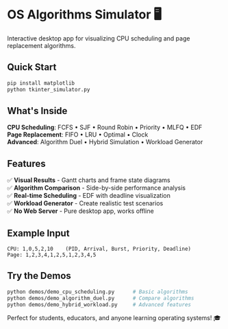 # OS Algorithms Simulator 🖥️

Interactive desktop app for visualizing CPU scheduling and page replacement algorithms.

## Quick Start

```bash
pip install matplotlib
python tkinter_simulator.py
```

## What's Inside

**CPU Scheduling**: FCFS • SJF • Round Robin • Priority • MLFQ • EDF  
**Page Replacement**: FIFO • LRU • Optimal • Clock  
**Advanced**: Algorithm Duel • Hybrid Simulation • Workload Generator

## Features

✅ **Visual Results** - Gantt charts and frame state diagrams  
✅ **Algorithm Comparison** - Side-by-side performance analysis  
✅ **Real-time Scheduling** - EDF with deadline visualization  
✅ **Workload Generator** - Create realistic test scenarios  
✅ **No Web Server** - Pure desktop app, works offline

## Example Input

```
CPU: 1,0,5,2,10    (PID, Arrival, Burst, Priority, Deadline)
Page: 1,2,3,4,1,2,5,1,2,3,4,5
```

## Try the Demos

```bash
python demos/demo_cpu_scheduling.py      # Basic algorithms
python demos/demo_algorithm_duel.py      # Compare algorithms  
python demos/demo_hybrid_workload.py     # Advanced features
```

Perfect for students, educators, and anyone learning operating systems! 🎓